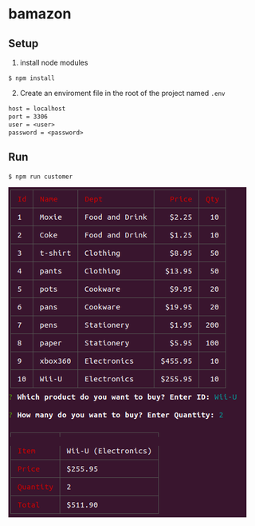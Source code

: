 # bamazon

## Setup

1. install node modules

```
$ npm install
```

2. Create an enviroment file in the root of the project named `.env`

```
host = localhost
port = 3306
user = <user>
password = <password>
```

## Run

```
$ npm run customer
```

![customer.png](customer.png)
